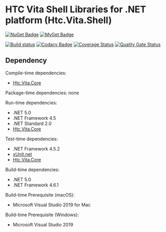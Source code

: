 # HTC Vita Shell Libraries for .NET platform (Htc.Vita.Shell)

[![NuGet Badge](https://buildstats.info/nuget/Htc.Vita.Shell)](https://www.nuget.org/packages/Htc.Vita.Shell/) [![MyGet Badge](https://buildstats.info/myget/viveportsoftware/Htc.Vita.Shell)](https://www.myget.org/feed/viveportsoftware/package/nuget/Htc.Vita.Shell)

[![Build status](https://ci.appveyor.com/api/projects/status/b7mo9dw9gxcb9rh9/branch/master?svg=true)](https://ci.appveyor.com/project/kenelin/vita-shell-csharp/branch/master) [![Codacy Badge](https://app.codacy.com/project/badge/Grade/7ef81ee03533474785562c3ee938b096)](https://www.codacy.com/gh/ViveportSoftware/vita_shell_csharp/dashboard?utm_source=github.com&amp;utm_medium=referral&amp;utm_content=ViveportSoftware/vita_shell_csharp&amp;utm_campaign=Badge_Grade) [![Coverage Status](https://coveralls.io/repos/github/ViveportSoftware/vita_shell_csharp/badge.svg?branch=master)](https://coveralls.io/github/ViveportSoftware/vita_shell_csharp?branch=master) [![Quality Gate Status](https://sonarcloud.io/api/project_badges/measure?project=ViveportSoftware_vita_shell_csharp&metric=alert_status)](https://sonarcloud.io/dashboard?id=ViveportSoftware_vita_shell_csharp)

## Dependency

Compile-time dependencies:

* [Htc.Vita.Core](https://www.nuget.org/packages/Htc.Vita.Core/)

Package-time dependencies: none

Run-time dependencies:

* .NET 5.0
* .NET Framework 4.5
* .NET Standard 2.0
* [Htc.Vita.Core](https://www.nuget.org/packages/Htc.Vita.Core/)

Test-time dependencies:

* .NET Framework 4.5.2
* [xUnit.net](https://xunit.net/)
* [Htc.Vita.Core](https://www.nuget.org/packages/Htc.Vita.Core/)

Build-time dependencies:

* .NET 5.0
* .NET Framework 4.6.1

Build-time Prerequisite (macOS):

* Microsoft Visual Studio 2019 for Mac

Build-time Prerequisite (Windows):

* Microsoft Visual Studio 2019
